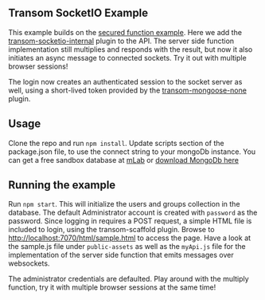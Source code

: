 ## Transom SocketIO Example

This example builds on the [secured function example](https://github.com/binaryops-wiebo/transom-functions-secured-example). Here
we add the [transom-socketio-internal](https://github.com/transomjs/transom-socketio-internal) plugin to the API. The server side 
function implementation still multiplies and responds with the result, but now it also initiates an async message to connected sockets. Try it out with multiple browser sessions!

The login now creates an authenticated session to the socket server as well, using a short-lived token provided by the [transom-mongoose-none](https://github.com/transomjs/transom-mongoose-nonce) plugin. 

## Usage
Clone the repo and run `npm install`.
Update scripts section of the package.json file, to use the connect string to your mongoDb instance. You can get a free sandbox database at [mLab](https://www.mlab.com) or [download MongoDb here](https://www.mongodb.com/download-center#community) 

## Running the example
Run `npm start`. This will initialize the users and groups collection in the database. The default Administrator account is created with `password` as the password.
Since logging in requires a POST request, a simple HTML file is included to login, using the transom-scaffold plugin. Browse to [http://localhost:7070/html/sample.html](http://localhost:7070/html/sample.html) to access the page.
Have a look at the sample.js file under `public-assets` as well as the `myApi.js` file for the implementation of the server side function that emits messages over websockets.

The administrator credentials are defaulted. Play around with the multiply function, try it with multiple browser sessions at the same time!  
